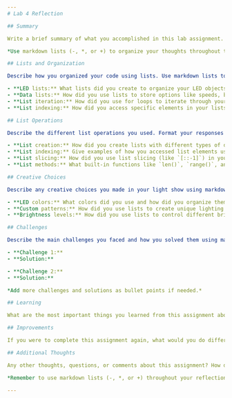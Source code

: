 ```yaml
---
# Lab 4 Reflection

## Summary

Write a brief summary of what you accomplished in this lab assignment. Include what lists you created and how you used them to organize and control your LED light show using the proper Python program structure with `main()` and `if __name__ == "__main__":`.

*Use markdown lists (-, *, or +) to organize your thoughts throughout this reflection.*

## Lists and Organization

Describe how you organized your code using lists. Use markdown lists to structure your responses:

- **LED lists:** What lists did you create to organize your LED objects and properties?
- **Data lists:** How did you use lists to store options like speeds, brightness levels, and names?
- **List iteration:** How did you use for loops to iterate through your lists?
- **List indexing:** How did you access specific elements in your lists using indices?

## List Operations

Describe the different list operations you used. Format your responses using markdown lists:

- **List creation:** How did you create lists with different types of data?
- **List indexing:** Give examples of how you accessed list elements using indices
- **List slicing:** How did you use list slicing (like `[::-1]`) in your patterns?
- **List methods:** What built-in functions like `len()`, `range()`, and `join()` did you use with lists?

## Creative Choices

Describe any creative choices you made in your light show using markdown lists:

- **LED colors:** What colors did you use and how did you organize them in lists?
- **Custom patterns:** How did you use lists to create unique lighting patterns?
- **Brightness levels:** How did you use lists to control different brightness levels?

## Challenges

Describe the main challenges you faced and how you solved them using markdown lists:

- **Challenge 1:** 
- **Solution:** 

- **Challenge 2:** 
- **Solution:** 

*Add more challenges and solutions as bullet points if needed.*

## Learning

What are the most important things you learned from this assignment about lists, iteration, and data organization?

## Improvements

If you were to complete this assignment again, what would you do differently to improve your use of lists or create more interesting patterns?

## Additional Thoughts

Any other thoughts, questions, or comments about this assignment? How did using lists change the way you think about organizing data and controlling multiple objects?

*Remember to use markdown lists (-, *, or +) throughout your reflection to organize your thoughts clearly.*

---
```

